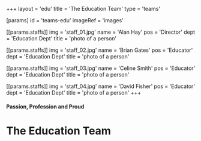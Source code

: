 +++
layout = 'edu'
title = 'The Education Team'
type = 'teams'

[params]
  id = 'teams-edu'
  imageRef = 'images'

  [[params.staffs]]
    img = 'staff_01.jpg'
    name = 'Alan Hay'
    pos = 'Director'
    dept = 'Education Dept'
    title = 'photo of a person'

  [[params.staffs]]
    img = 'staff_02.jpg'
    name = 'Brian Gates'
    pos = 'Educator'
    dept = 'Education Dept'
    title = 'photo of a person'

  [[params.staffs]]
    img = 'staff_03.jpg'
    name = 'Celine Smith'
    pos = 'Educator'
    dept = 'Education Dept'
    title = 'photo of a person'

  [[params.staffs]]
    img = 'staff_04.jpg'
    name = 'David Fisher'
    pos = 'Educator'
    dept = 'Education Dept'
    title = 'photo of a person'
+++

#### Passion, Profession and Proud

# The Education Team
